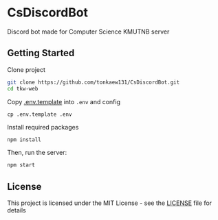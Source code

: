 # CsDiscordBot

Discord bot made for Computer Science KMUTNB server

## Getting Started

Clone project
```bash
git clone https://github.com/tonkaew131/CsDiscordBot.git
cd tkw-web
```

Copy [.env.template](.env.template) into `.env` and config
```
cp .env.template .env
```

Install required packages
```bash
npm install
```

Then, run the server:

```bash
npm start
```

## License

This project is licensed under the MIT License - see the [LICENSE](LICENSE) file for details